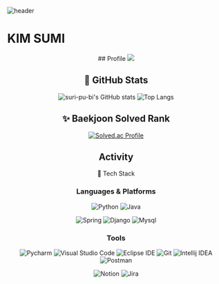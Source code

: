![header](https://capsule-render.vercel.app/api?type=waving&color=auto&height=300&section=header&text=Sumi's%20Github!&fontSize=90)

# KIM SUMI

<div align = center>
## Profile
<a href="버튼을 눌렀을 때 이동할 링크" target="_blank"><img src="https://img.shields.io/badge/뱃지레이블-배경색?style=뱃지모양&logo=로고&logoColor=로고색상"/></a>

## 👜 GitHub Stats
![suri-pu-bi's GitHub stats](https://github-readme-stats.vercel.app/api?username=suri-pu-bi&show_icons=true)
![Top Langs](https://github-readme-stats.vercel.app/api/top-langs/?username=suri-pu-bi&layout=compact)

## ✨ Baekjoon Solved Rank
[![Solved.ac Profile](http://mazassumnida.wtf/api/v2/generate_badge?boj=ymg0987)](https://solved.ac/ymg0987/)



## Activity 


<div>

 🔨 Tech Stack 

 ### Languages & Platforms
 ![Python](https://img.shields.io/badge/Python-3776AB.svg?&style=for-the-badge&logo=Python&logoColor=white)
 ![Java](https://img.shields.io/badge/Java-007396.svg?&style=for-the-badge&logo=Java&logoColor=white)

 ![Spring](https://img.shields.io/badge/Spring-6DB33F.svg?&style=for-the-badge&logo=Python&logoColor=white)
 ![Django](https://img.shields.io/badge/Spring-092E20.svg?&style=for-the-badge&logo=Python&logoColor=white) 
 ![Mysql](https://img.shields.io/badge/Mysql-4479A1.svg?&style=for-the-badge&logo=Python&logoColor=white)

 ### Tools
 ![Pycharm](https://img.shields.io/badge/Pycharm-000000.svg?&style=for-the-badge&logo=Git&logoColor=white)
 ![Visual Studio Code](https://img.shields.io/badge/Visual%20Studio%20Code-007ACC.svg?&style=for-the-badge&logo=Visual%20Studio%20Code&logoColor=white)
 ![Eclipse IDE](https://img.shields.io/badge/Eclipse%20IDE-2C2255.svg?&style=for-the-badge&logo=Eclipse%20IDE&logoColor=white)
 ![Git](https://img.shields.io/badge/Git-F05032.svg?&style=for-the-badge&logo=Git&logoColor=white)
 ![Intellij IDEA](https://img.shields.io/badge/Intellij%20IDEA-000000.svg?&style=for-the-badge&logo=Visual%20Studio%20Code&logoColor=white)
 ![Postman](https://img.shields.io/badge/Postman-FF6C37.svg?&style=for-the-badge&logo=Git&logoColor=white)


 ![Notion](https://img.shields.io/badge/Notion-000000.svg?&style=for-the-badge&logo=Git&logoColor=white)
 ![Jira](https://img.shields.io/badge/Jira-0052CC.svg?&style=for-the-badge&logo=Git&logoColor=white)
 </div>

 </div>

